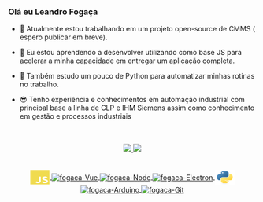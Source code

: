 ### Olá eu Leandro Fogaça


- 🔭 Atualmente estou trabalhando em um projeto open-source de CMMS ( espero publicar em breve).

- 🌱 Eu estou aprendendo a desenvolver utilizando como base JS para acelerar a minha capacidade em entregar um aplicação completa.

- 🌱 Também estudo um pouco de Python para automatizar minhas rotinas no trabalho.

- 😎 Tenho experiência e conhecimentos em automação industrial com principal base a linha de CLP e IHM Siemens assim como conhecimento em gestão e processos industriais 



<br>
<br>



<div align="center">
  <a href="https://github.com/LeandroFogaca">
  <img height="180em" src="https://github-readme-stats.vercel.app/api?username=LeandroFogaca&show_icons=true&theme=dark&include_all_commits=true&count_private=true"/>
  <img height="180em" src="https://github-readme-stats.vercel.app/api/top-langs/?username=LeandroFogaca&layout=compact&langs_count=7&theme=dark"/>
</div>
  <br>
<div style="display: inline_block" align="center"><br>
  <img align="center" alt="fogaca-Js" height="30" width="40" src="https://raw.githubusercontent.com/devicons/devicon/master/icons/javascript/javascript-plain.svg">
  <img align="center" alt="fogaca-Vue" height="30" width="40" src="https://cdn.jsdelivr.net/gh/devicons/devicon/icons/vuejs/vuejs-original.svg">  
  <img align="center" alt="fogaca-Node" height="30" width="40" src="https://cdn.jsdelivr.net/gh/devicons/devicon/icons/nodejs/nodejs-plain-wordmark.svg">
  <img align="center" alt="fogaca-Electron" height="30" width="40" src="https://cdn.jsdelivr.net/gh/devicons/devicon/icons/electron/electron-original.svg">
  <img align="center" alt="fogaca-Python" height="30" width="40" src="https://raw.githubusercontent.com/devicons/devicon/master/icons/python/python-original.svg">
  <img align="center" alt="fogaca-Arduino" height="30" width="40"  src="https://cdn.jsdelivr.net/gh/devicons/devicon/icons/arduino/arduino-original-wordmark.svg" />
  <img align="center" alt="fogaca-Git" height="30" width="40" src="https://cdn.jsdelivr.net/gh/devicons/devicon/icons/git/git-original.svg" />
         
</div>
